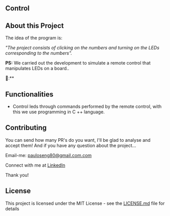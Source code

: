 ## Control


## About this Project

The idea of ​​the program is:

_"The project consists of clicking on the numbers and turning on the LEDs corresponding to the numbers"._

**PS:** We carried out the development to simulate a remote control that manipulates LEDs on a board..

🤩:**


## Functionalities

- Control leds through commands performed by the remote control, with this we use programming in C ++ language.


## Contributing

You can send how many PR's do you want, I'll be glad to analyse and accept them! And if you have any question about the project...

Email-me: pauloseng80@gmail.com.com

Connect with me at [LinkedIn](https://www.linkedin.com/in/pauloroch/)

Thank you!

## License

This project is licensed under the MIT License - see the [LICENSE.md](https://github.com/paul0rocha/mindCast/blob/master/LICENSE) file for details

